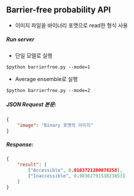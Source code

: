 ## Barrier-free probability API



* 이미지 파일을 바이너리 포맷으로 read한 형식 사용



##### Run server

* 단일 모델로 실행

```shell
$python barrierfree.py --mode=1
```

* Average ensemble로 실행

```shell
$python barrierfree.py --mode=2
```



##### JSON Request 본문:

```json
{
    "image": "Binary 포맷의 이미지"
}
```



##### Response:

```json
{
    "result": [
        ["Accessible", 0.0163721200078258],
        ["Inaccessible", 0.9836279153823853]
    ]
}
```

